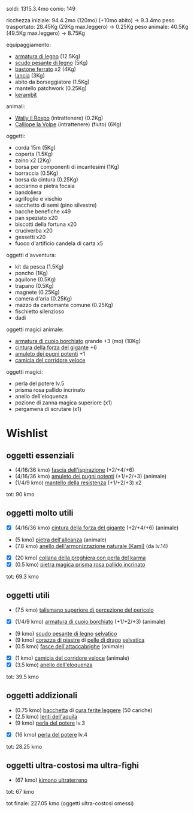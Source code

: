 soldi: 1315.3.4mo
conio: 149

ricchezza iniziale: 94.4.2mo (120mo) (+10mo abito) -> 9.3.4mo
peso trasportato: 28.45Kg (29Kg max.leggero) -> 0.25Kg
peso animale: 40.5Kg (49.5Kg max.leggero) -> 8.75Kg

equipaggiamento:
 - [armatura di legno](https://golarion.altervista.org/wiki/Armature/Armatura_di_Legno ) (12.5Kg)
 - [scudo pesante di legno](https://golarion.altervista.org/wiki/Armature/Scudo_Pesante_di_Legno) (5Kg)
 - [bastone ferrato](https://golarion.altervista.org/wiki/Armi/Bastone_Ferrato) x2 (4Kg)
 - [lancia](https://golarion.altervista.org/wiki/Armi/Lancia) (3Kg)
 - abito da borseggiatore (1.5Kg)
 - mantello patchwork (0.25Kg)
 - [kerambit](https://golarion.altervista.org/wiki/Armi/Kerambit)

animali:
 - [Wally il Rospo](https://golarion.altervista.org/wiki/Rospo) (intrattenere) (0.2Kg)
 - [Calliope la Volpe](https://golarion.altervista.org/wiki/Volpe) (intrattenere) (fiuto) (6Kg)

oggetti:
 - corda 15m (5Kg)
 - coperta (1.5Kg)
 - zaino x2 (2Kg)
 - borsa per componenti di incantesimi (1Kg)
 - borraccia (0.5Kg)
 - borsa da cintura (0.25Kg)
 - acciarino e pietra focaia
 - bandoliera
 - agrifoglio e vischio
 - sacchetto di semi (pino silvestre)
 - bacche benefiche x49
 - pan speziato x20
 - biscotti della fortuna x20
 - cruciverba x20
 - gessetti x20
- fuoco d'artificio candela di carta x5

oggetti d'avventura:
 - kit da pesca (1.5Kg)
 - poncho (1Kg)
 - aquilone (0.5Kg)
 - trapano (0.5Kg)
 - magnete (0.25Kg)
 - camera d'aria (0.25Kg)
 - mazzo da cartomante comune (0.25Kg)
 - fischietto silenzioso
 - dadi

oggetti magici animale:
- [armatura di cuoio borchiato](https://golarion.altervista.org/wiki/Armature/Cuoio_Borchiato) grande +3 (mo) (10Kg)
- [cintura della forza del gigante](https://golarion.altervista.org/wiki/Cintura_della_Forza_del_Gigante) +6
- [amuleto dei pugni potenti](https://golarion.altervista.org/wiki/Amuleto_dei_Pugni_Potenti) +1
- [camicia del corridore veloce](https://golarion.altervista.org/wiki/Camicia_del_Corridore_Veloce)

oggetti magici:
- perla del potere lv.5
- prisma rosa pallido incrinato
- anello dell'eloquenza
- pozione di zanna magica superiore (x1)
- pergamena di scrutare (x1)

# Wishlist

## oggetti essenziali
 - (4/16/36 kmo) [fascia dell'ispirazione](https://golarion.altervista.org/wiki/Fascia_dell%27Ispirazione) (+2/+4/+6)
 - (4/16/36 kmo) [amuleto dei pugni potenti](https://golarion.altervista.org/wiki/Amuleto_dei_Pugni_Potenti) (+1/+2/+3) (animale)
 - (1/4/9 kmo)   [mantello della resistenza](https://golarion.altervista.org/wiki/Amuleto_dei_Pugni_Potenti) (+1/+2/+3) x2

tot: 90 kmo

## oggetti molto utili
 - [X] (4/16/36 kmo) [cintura della forza del gigante](https://golarion.altervista.org/wiki/Cintura_della_Forza_del_Gigante) (+2/+4/+6) (animale)
 - (5 kmo) [pietra dell'alleanza](https://golarion.altervista.org/wiki/Pietra_dell%27Alleanza) (animale)
 - (7.8 kmo) [anello dell'armonizzazione naturale (Kami)](https://golarion.altervista.org/wiki/Anello_dell%27Armonizzazione_Naturale_(Kami)) (da lv.14)
 - [X] (20 kmo) [collana della preghiera con perla del karma](https://golarion.altervista.org/wiki/Collana_della_Preghiera)
 - [X] (0.5 kmo) [pietra magica prisma rosa pallido incrinato](https://golarion.altervista.org/wiki/Pietre_Magiche#Pietre_Magiche_Incrinate)

tot: 69.3 kmo

## oggetti utili
 - (7.5 kmo) [talismano superiore di percezione del pericolo](https://golarion.altervista.org/wiki/Talismano_Superiore#Percezione_del_Pericolo)
 - [X] (1/4/9 kmo) [armatura di cuoio borchiato](https://golarion.altervista.org/wiki/Armature/Cuoio_Borchiato) (+1/+2/+3) (animale)
 - (9 kmo) [scudo pesante di legno](https://golarion.altervista.org/wiki/Armature/Scudo_Pesante_di_Legno) [selvatico](https://golarion.altervista.org/wiki/Armature_Magiche#Selvatica)
 - (9 kmo) [corazza di piastre](https://golarion.altervista.org/wiki/Armature/Corazza_di_Piastre) di [pelle di drago](https://golarion.altervista.org/wiki/Materiali_Speciali#Pelle_di_Drago) [selvatica](https://golarion.altervista.org/wiki/Armature_Magiche#Selvatica)
 - (0.5 kmo) [fasce dell'attaccabrighe](https://golarion.altervista.org/wiki/Fasce_dell%27Attaccabrighe) (animale)
 - [X] (1 kmo) [camicia del corridore veloce](https://golarion.altervista.org/wiki/Camicia_del_Corridore_Veloce) (animale)
 - [X] (3.5 kmo) [anello dell'eloquenza](https://golarion.altervista.org/wiki/Anello_dell%27Eloquenza)

tot: 39.5 kmo

## oggetti addizionali
 - (0.75 kmo) [bacchetta](https://golarion.altervista.org/wiki/Bacchette) di [cura ferite leggere](https://golarion.altervista.org/wiki/Incantesimi/Cura_Ferite_Leggere) (50 cariche)
 - (2.5 kmo) [lenti dell'aquila](https://golarion.altervista.org/wiki/Lenti_dell%27Aquila)
 - (9 kmo)   [perla del potere](https://golarion.altervista.org/wiki/Perla_del_Potere) lv.3
 - [X] (16 kmo)  [perla del potere](https://golarion.altervista.org/wiki/Perla_del_Potere) lv.4

tot: 28.25 kmo

## oggetti ultra-costosi ma ultra-fighi
 - (67 kmo) [kimono ultraterreno](https://golarion.altervista.org/wiki/Chimono_Ultraterreno)

tot: 67 kmo

tot finale: 227.05 kmo (oggetti ultra-costosi omessi) 
